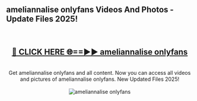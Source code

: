 <h2>ameliannalise onlyfans Videos And Photos - Update Files 2025!</h2>
<br>
<div align="center">
<h2><a href="https://linkcuts.com/hfmhzwbr" rel="nofollow">🔴 CLICK HERE 🌐==►► ameliannalise onlyfans</a></h2>
<br>
Get ameliannalise onlyfans and all content. Now you can access all videos and pictures of ameliannalise onlyfans. New Updated Files 2025!
<br>
<br>
<a href="https://linkcuts.com/hfmhzwbr" rel="nofollow" data-target="animated-image.originalLink"><img src="https://i.ibb.co.com/WyWwxjT/player-gif2.gif" alt="ameliannalise onlyfans" style="max-width: 100%; display: inline-block;" data-target="animated-image.originalImage"></a>
</div>
<br>